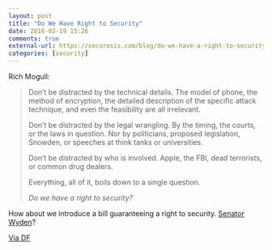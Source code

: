 ```yaml
---
layout: post
title: "Do We Have Right to Security"
date: 2016-02-19 15:26
comments: true
external-url: https://securosis.com/blog/do-we-have-a-right-to-security
categories: [security]
---
```


Rich Mogull:

> Don’t be distracted by the technical details. The model of phone, the method
> of encryption, the detailed description of the specific attack technique,
> and even the feasibility are all irrelevant.
> 
> Don’t be distracted by the legal wrangling. By the timing, the courts, or
> the laws in question. Nor by politicians, proposed legislation, Snowden, or
> speeches at think tanks or universities.
> 
> Don’t be distracted by who is involved. Apple, the FBI, dead terrorists, or
> common drug dealers.
> 
> Everything, all of it, boils down to a single question.
> 
> *Do we have a right to security?*

How about we introduce a bill guaranteeing a right to security. [Senator Wyden](https://twitter.com/theory/status/700823603122540544)?

[Via DF](http://daringfireball.net/linked/2016/02/19/right-to-security)
